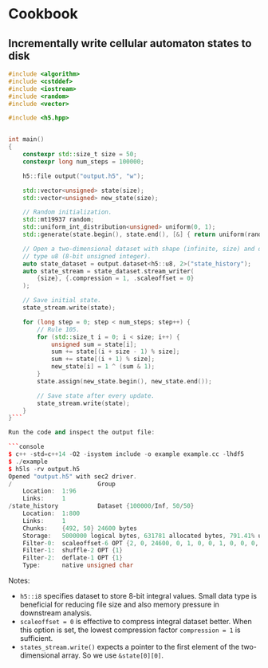 # Cookbook

## Incrementally write cellular automaton states to disk

```c++
#include <algorithm>
#include <cstddef>
#include <iostream>
#include <random>
#include <vector>

#include <h5.hpp>


int main()
{
    constexpr std::size_t size = 50;
    constexpr long num_steps = 100000;

    h5::file output("output.h5", "w");

    std::vector<unsigned> state(size);
    std::vector<unsigned> new_state(size);

    // Random initialization.
    std::mt19937 random;
    std::uniform_int_distribution<unsigned> uniform(0, 1);
    std::generate(state.begin(), state.end(), [&] { return uniform(random); });

    // Open a two-dimensional dataset with shape (infinite, size) and data
    // type u8 (8-bit unsigned integer).
    auto state_dataset = output.dataset<h5::u8, 2>("state_history");
    auto state_stream = state_dataset.stream_writer(
        {size}, {.compression = 1, .scaleoffset = 0}
    );

    // Save initial state.
    state_stream.write(state);

    for (long step = 0; step < num_steps; step++) {
        // Rule 105.
        for (std::size_t i = 0; i < size; i++) {
            unsigned sum = state[i];
            sum += state[(i + size - 1) % size];
            sum += state[(i + 1) % size];
            new_state[i] = 1 ^ (sum & 1);
        }
        state.assign(new_state.begin(), new_state.end());

        // Save state after every update.
        state_stream.write(state);
    }
}```

Run the code and inspect the output file:

```console
$ c++ -std=c++14 -O2 -isystem include -o example example.cc -lhdf5
$ ./example
$ h5ls -rv output.h5
Opened "output.h5" with sec2 driver.
/                        Group
    Location:  1:96
    Links:     1
/state_history           Dataset {100000/Inf, 50/50}
    Location:  1:800
    Links:     1
    Chunks:    {492, 50} 24600 bytes
    Storage:   5000000 logical bytes, 631781 allocated bytes, 791.41% utilization
    Filter-0:  scaleoffset-6 OPT {2, 0, 24600, 0, 1, 0, 0, 1, 0, 0, 0, 0, 0, 0, 0, 0, 0, 0, 0, 0}
    Filter-1:  shuffle-2 OPT {1}
    Filter-2:  deflate-1 OPT {1}
    Type:      native unsigned char
```

Notes:

- `h5::i8` specifies dataset to store 8-bit integral values. Small data type
  is beneficial for reducing file size and also memory pressure in downstream
  analysis.
- `scaleoffset = 0` is effective to compress integral dataset better. When this
  option is set, the lowest compression factor `compression = 1` is sufficient.
- `states_stream.write()` expects a pointer to the first element of the
  two-dimensional array. So we use `&state[0][0]`.
